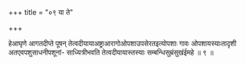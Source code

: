 +++
title = "०९ या ते"

+++

हेआघृणे आगतदीप्ते पूषन् तेत्वदीयायाअष्ट्राआरागोओपशाउपसेरतइत्योपशाः गावः ओपशायस्याःतादृशी अतएवपशुसाधनीपशूनां- साध्यित्रीभवति तेत्वदीयायास्तस्याः सम्बन्धिसुम्रंसुखंईमहे ॥ ९ ॥